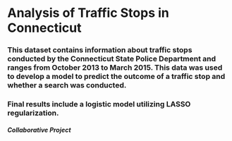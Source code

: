 # Analysis of Traffic Stops in Connecticut

### This dataset contains information about traffic stops conducted by the Connecticut State Police Department and ranges from October 2013 to March 2015. This data was used to develop a model to predict the outcome of a traffic stop and whether a search was conducted. 
### Final results include a logistic model utilizing LASSO regularization. 



#### *Collaborative Project*

